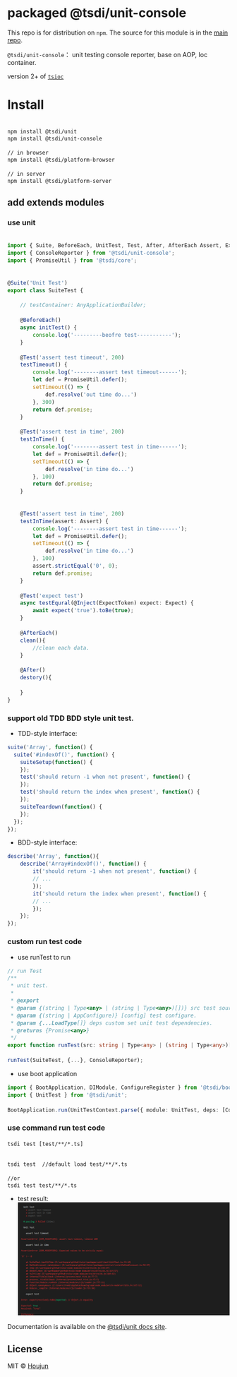 # packaged @tsdi/unit-console

This repo is for distribution on `npm`. The source for this module is in the
[main repo](https://github.com/zhouhoujun/tsioc).

`@tsdi/unit-console`： unit testing console reporter, base on AOP, Ioc container.

version 2+ of [`tsioc`](https://www.npmjs.com/zhouhoujun/package/tsioc)
# Install

```shell

npm install @tsdi/unit
npm install @tsdi/unit-console

// in browser
npm install @tsdi/platform-browser

// in server
npm install @tsdi/platform-server
```

## add extends modules

### use unit


```ts

import { Suite, BeforeEach, UnitTest, Test, After, AfterEach Assert, Expect, ExpectToken } from '@tsdi/unit';
import { ConsoleReporter } from '@tsdi/unit-console';
import { PromiseUtil } from '@tsdi/core';


@Suite('Unit Test')
export class SuiteTest {

    // testContainer: AnyApplicationBuilder;

    @BeforeEach()
    async initTest() {
        console.log('---------beofre test-----------');
    }

    @Test('assert test timeout', 200)
    testTimeout() {
        console.log('--------assert test timeout------');
        let def = PromiseUtil.defer();
        setTimeout(() => {
            def.resolve('out time do...')
        }, 300)
        return def.promise;
    }

    @Test('assert test in time', 200)
    testInTime() {
        console.log('--------assert test in time------');
        let def = PromiseUtil.defer();
        setTimeout(() => {
            def.resolve('in time do...')
        }, 100)
        return def.promise;
    }


    @Test('assert test in time', 200)
    testInTime(assert: Assert) {
        console.log('--------assert test in time------');
        let def = PromiseUtil.defer();
        setTimeout(() => {
            def.resolve('in time do...')
        }, 100)
        assert.strictEqual('0', 0);
        return def.promise;
    }

    @Test('expect test')
    async testEqural(@Inject(ExpectToken) expect: Expect) {
        await expect('true').toBe(true);
    }

    @AfterEach()
    clean(){
        //clean each data.
    }

    @After()
    destory(){

    }
}


```

### support old TDD BDD style unit test.
* TDD-style interface:
```js
suite('Array', function() {
  suite('#indexOf()', function() {
    suiteSetup(function() {
    });
    test('should return -1 when not present', function() {
    });
    test('should return the index when present', function() {
    });
    suiteTeardown(function() {
    });
  });
});
```
* BDD-style interface:
```js
describe('Array', function(){
    describe('Array#indexOf()', function() {
        it('should return -1 when not present', function() {
        // ...
        });
        it('should return the index when present', function() {
        // ...
        });
    });
});
```

### custom run test code

* use runTest to run

```ts
// run Test
/**
 * unit test.
 *
 * @export
 * @param {(string | Type<any> | (string | Type<any>)[])} src test source.
 * @param {(string | AppConfigure)} [config] test configure.
 * @param {...LoadType[]} deps custom set unit test dependencies.
 * @returns {Promise<any>}
 */
export function runTest(src: string | Type<any> | (string | Type<any>)[], config?: string | UnitTestConfigure, ...deps: LoadType[]): Promise<any>;

runTest(SuiteTest, {...}, ConsoleReporter);

```

* use boot application
```ts
import { BootApplication, DIModule, ConfigureRegister } from '@tsdi/boot';
import { UnitTest } from '@tsdi/unit';

BootApplication.run(UnitTestContext.parse({ module: UnitTest, deps: [ConsoleReporter], configures: [config, { src: src }] }))
```

### use command run test code
`tsdi test [test/**/*.ts]`

```shell

tsdi test  //default load test/**/*.ts

//or
tsdi test test/**/*.ts

```


* test result:
![image](https://github.com/zhouhoujun/tsioc/blob/master/packages/unit-console/assets/ConsoleReport1.png?raw=true)


Documentation is available on the
[@tsdi/unit docs site](https://github.com/zhouhoujun/tsioc/blob/master/packages/unit#readme).

## License

MIT © [Houjun](https://github.com/zhouhoujun/)
